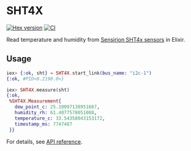# SHT4X

[![Hex version](https://img.shields.io/hexpm/v/sht4x.svg 'Hex version')](https://hex.pm/packages/sht4x)
[![CI](https://github.com/elixir-sensors/sht4x/actions/workflows/ci.yml/badge.svg?branch=main)](https://github.com/elixir-sensors/sht4x/actions/workflows/ci.yml)

Read temperature and humidity from [Sensirion SHT4x sensors](https://www.sensirion.com/en/environmental-sensors) in Elixir.

## Usage

```elixir
iex> {:ok, sht} = SHT4X.start_link(bus_name: "i2c-1")
{:ok, #PID<0.2190.0>}

iex> SHT4X.measure(sht)
{:ok,
 %SHT4X.Measurement{
   dew_point_c: 25.10097138951667,
   humidity_rh: 61.4077578051088,
   temperature_c: 33.54358043153172,
   timestamp_ms: 7747487
 }}
```

For details, see [API reference](https://hexdocs.pm/sht4x/api-reference.html).
